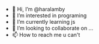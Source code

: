 - 👋 Hi, I’m @haralamby
- 👀 I’m interested in programing
- 🌱 I’m currently learning js
- 💞️ I’m looking to collaborate on ...
- 📫 How to reach me u can't

<!---
haralamby/haralamby is a ✨ special ✨ repository because its `README.md` (this file) appears on your GitHub profile.
You can click the Preview link to take a look at your changes.
--->
